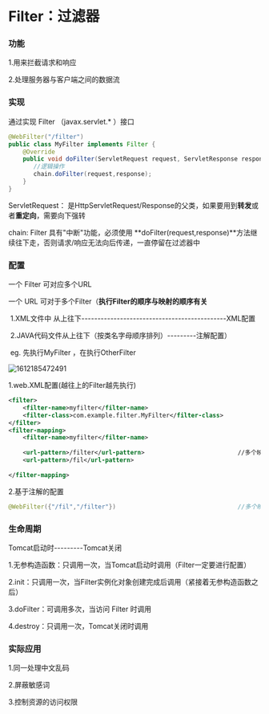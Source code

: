 # Filter：过滤器

### 

### 功能

1.用来拦截请求和响应

2.处理服务器与客户端之间的数据流

### 

### 实现

通过实现 Filter （javax.servlet.* ）接口

```java
@WebFilter("/filter")
public class MyFilter implements Filter {
    @Override
    public void doFilter(ServletRequest request, ServletResponse response, FilterChain chain) throws IOException, ServletException {
       //逻辑操作
       chain.doFilter(request,response);
    }
}
```

ServletRequest： 是HttpServletRequest/Response的父类，如果要用到**转发**或者**重定向**，需要向下强转

chain: Filter 具有"中断"功能，必须使用 **doFilter(request,response)**方法继续往下走，否则请求/响应⽆法向后传递，⼀直停留在过滤器中



### 配置

一个 Filter 可对应多个URL

一个 URL 可对于多个Filter（**执行Filter的顺序与映射的顺序有关**

​						1.XML文件中 从上往下---------------------------------------------XML配置

​						2.JAVA代码文件从上往下（按类名字母顺序排列）---------注解配置）

​						eg. 先执行MyFilter ，在执行OtherFilter

![1612185472491](C:\Users\86185\AppData\Roaming\Typora\typora-user-images\1612185472491.png)

1.web.XML配置(越往上的Filter越先执行)

```xml
<filter>
    <filter-name>myfilter</filter-name>
    <filter-class>com.example.filter.MyFilter</filter-class>
</filter>
<filter-mapping>
    <filter-name>myfilter</filter-name>
    
    <url-pattern>/filter</url-pattern>							//多个映射
    <url-pattern>/fil</url-pattern>
    
</filter-mapping>
```



2.基于注解的配置

```JAVA
@WebFilter({"/fil","/filter"})									//多个映射
```



### 生命周期

Tomcat启动时---------Tomcat关闭

1.无参构造函数：只调用一次，当Tomcat启动时调用（Filter一定要进行配置）

2.init：只调用一次，当Filter实例化对象创建完成后调用（紧接着无参构造函数之后）

3.doFilter：可调用多次，当访问 Filter 时调用

4.destroy：只调用一次，Tomcat关闭时调用



### 实际应用

1.同一处理中文乱码

2.屏蔽敏感词

3.控制资源的访问权限



​	











